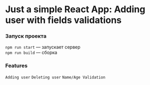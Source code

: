 # Just a simple React App: Adding user with fields validations

### Запуск проекта
`npm run start` — запускает сервер   
`npm run build` — сборка

### Features
`Adding user`
`Deleting user`
`Name/Age Validation`

